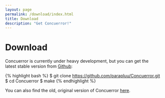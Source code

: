 ```yaml
---
layout: page
permalink: /download/index.html
title: Download
description: "Get Concuerror!"
---
```


# Download

Concuerror is currently under heavy development, but you can get the latest stable version from [Github](https://github.com/parapluu/Concuerror):

{% highlight bash %}
$ git clone https://github.com/parapluu/Concuerror.git
$ cd Concuerror
$ make
{% endhighlight %}

You can also find the old, original version of Concuerror [here](https://github.com/mariachris/Concuerror.git).